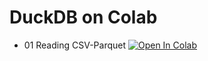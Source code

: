 # DuckDB on Colab

- 01 Reading CSV-Parquet [![Open In Colab](https://colab.research.google.com/assets/colab-badge.svg)](https://colab.research.google.com/github/Frenz86/DuckDB/blob/main/01_DuckDB_intro.ipynb)
